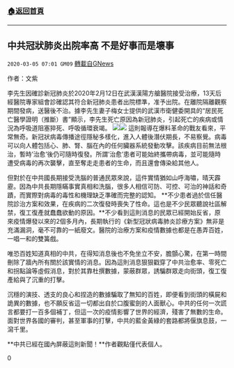 ###  [:house:返回首頁](https://github.com/ourhimalayas/txt)
---

## 中共冠狀肺炎出院率高 不是好事而是壞事
`2020-03-05 07:01 GM09` [轉載自GNews](https://gnews.org/zh-hant/131457/)

作者：文紫

李先生因確診新冠肺炎於2020年2月12日在武漢漢陽方艙醫院接受治療，13天后經醫院專家組會診確認其符合新冠肺炎患者出院標準，准予出院。在離院隔離觀察期間發病，送醫後不治。據李先生妻子梅女士提供的武漢市衛健委開具的“居民死亡醫學證明（推斷）書”顯示，李先生死亡原因為新冠肺炎，引起死亡的疾病或情況為呼吸道阻塞猝死、呼吸循環衰竭。
![](https://s3-ap-northeast-1.amazonaws.com/news.guo.offload.media/wp-content/uploads/2020/03/05065543/Screen-Shot-2020-03-05-at-8.55.23-PM.png)![](https://s3-ap-northeast-1.amazonaws.com/news.guo.offload.media/wp-content/uploads/2020/03/05065549/Screen-Shot-2020-03-05-at-8.55.29-PM.png)
這則報導在爆料革命的戰友看來，平常無奇。新冠狀病毒傳播途徑隱秘多樣化，進入人體後潛伏期長，不易察覺。病毒可以向人體包括心、肺、腎、腦在內的任何臟器系統發動攻擊。該疾病目前無法根治，暫時’治愈’後仍可隨時復發。所謂’治愈’患者可能始終攜帶病毒，並可能隨時遭受病毒的再次襲擊，直至奪走走患者的生命，而且還會傳染給其他人。

但對於在中共國長期接受洗腦的普通民眾來說，這件實情猶如山呼海嘯，晴天霹靂。因為中共長期隱瞞事實真相和洗腦，很多人相信可防、可控、可治的神話和奇蹟，而實際對病毒的毒性和機理缺乏準確而完整的認知。 **不少患者過於信任醫院診治方案和效果，在疾病的二次復發時喪失了性命。這也是不少民眾聽說社區解禁，復工復產就蠢蠢欲動的原因。**不少看到這則消息的民眾已經開始反省，原來疫情爆發以來的2個多月內，長期執行的《新型冠狀病毒肺炎診療方案》無非是充滿漏洞，毫不可靠的一紙廢文。醫院的治療方案和疫情數據也都是在愚弄百姓，一唱一和的雙簧戲。

唯恐百姓知道真相的中共，在得知消息後也不免坐立不安，膽顫心驚，在第一時間刪除了牆內所有關於該實情的消息。因為這則消息狠狠戳穿了中共治愈率、零死亡和拐點論等虛假消息，對於其靠杜撰數據，蒙蔽群眾，誘騙群眾走向街頭，復工復產給與了沉重的打擊。

沉穩的演技、透支的良心和捏造的數據騙取了無知的百姓，即便看到街頭的橫屍和詭異的數據，也不願反省這一切都出自於口腹蜜劍的人面獸心。中共的任何一次謊言都要打一百多個補丁，但這一次的疫情影響了世界的經濟，殘害了無數的生命。面對世界各國的審判，甚至軍事的打擊，中共的藍金黃綠的套路都將偃旗息鼓，一瀉千里。

**中共已經在國內屏蔽這則新聞！**作者觀點僅代表個人。

0
